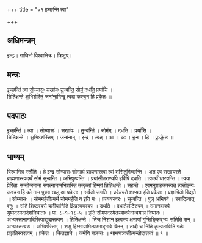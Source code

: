 +++
title = "०१ इच्छन्ति त्वा"

+++
## अधिमन्त्रम्
इन्द्रः। गाथिनो विश्वामित्रः। त्रिष्टुप्।

## मन्त्रः
इ॒च्छन्ति॑ त्वा सो॒म्यासः॒ सखा॑यः सु॒न्वन्ति॒ सोमं॒ दध॑ति॒ प्रयां॑सि ।  
तिति॑क्षन्ते अ॒भिश॑स्तिं॒ जना॑ना॒मिन्द्र॒ त्वदा कश्च॒न हि प्र॑के॒तः ॥

## पदपाठः
इ॒च्छन्ति॑ । त्वा॒ । सो॒म्यासः॑ । सखा॑यः । सु॒न्वन्ति॑ । सोम॑म् । दध॑ति । प्रयां॑सि ।  
तिति॑क्षन्ते । अ॒भिऽश॑स्तिम् । जना॑नाम् । इन्द्र॑ । त्वत् । आ । कः । च॒न । हि । प्र॒ऽके॒तः ॥

## भाष्यम्
विश्वामित्र स्तौति । हे इन्द्र सोम्यासः सोमार्हा ब्राह्मणास्त्वा त्वां शंसितुमिच्छन्ति । अत एव सखायस्ते ब्राह्मणास्त्वदर्थं सोमं सुन्वन्ति । अभिषुण्वन्ति । प्रयांसीतराण्यपि हविंषि दधति । त्वदर्थं धारयन्ति । त्वया प्रेरिताः सन्तोजनानां सपत्नानामभिशस्तिं तत्कृतां हिम्सां तितिक्षन्ते । सहन्ते । एवमनुग्राहकस्त्वत् त्वत्तोऽन्यः कश्चन हि को नाम पुरुष खलु आ प्रकेतः । सर्वतो जगति । प्रकेत्यते ज्ञाप्यत इति प्रकेतः । प्रज्ञापितो विद्यते ॥ सोम्यासः । सोममर्हतीत्यर्थे सोममर्हति य इति यः । प्रत्ययस्वरः । सुन्वन्ति । षुञ् अभिषवे । स्वादित्वात् श्नुः । सति शिष्टस्वरो बलीयानिति झिप्रत्ययस्वरः । दधति । दधातेर्लटिरुपम् । समानवाक्ये युष्मदस्मदादेशनिघाताः । पा. ८-१-१८-५ ॥ इति सोमपदस्येतरवाक्येनान्वयान्न निघातः । अभ्यस्तानामादिरित्याद्युदात्तत्वम् । तितिक्षन्ते । तिज निशान इत्यस्य क्षमायां गुप्तिङ्किद्भ्यः सन्निति सन् । अभ्यस्तस्वरः । अभिशस्तिम् । शसु हिम्सायामित्यस्माद्भावे क्तिन् । तादौ च निति कृत्यताविति गतेः प्रकृतिस्वरत्वम् । प्रकेतः । कितज्ञाने । कर्मणि घञन्तः । थाथघञ्क्तीत्यन्तोदात्तत्वं ॥ १ ॥